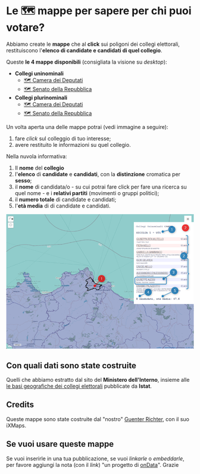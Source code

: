 # Le 🗺️ mappe per sapere per chi puoi votare?

Abbiamo create le **mappe** che al **click** sui poligoni dei collegi elettorali, restituiscono l'**elenco di candidate e candidati di quel collegio**.

Queste **le 4 mappe disponibili** (consigliata la visione su *desktop*):

- **Collegi uninominali**
  - [🗺️ Camera dei Deputati](https://gjrichter.github.io/ixmaps/ui/dispatch.htm?ui=view&basemap=ll&legend=1&project=https://raw.githubusercontent.com/gjrichter/viz/master/Elezioni/Politiche/2022/ixmaps_project_CAMERA_CollegiUNINOMINALI_2020_candidati_poligoni_coalizioni.json)
  - [🗺️ Senato della Repubblica](https://gjrichter.github.io/ixmaps/ui/dispatch.htm?ui=view&basemap=ll&legend=1&project=https://raw.githubusercontent.com/gjrichter/viz/master/Elezioni/Politiche/2022/ixmaps_project_SENATO_CollegiUNINOMINALI_2020_candidati_poligoni_coalizioni.json)
- **Collegi plurinominali**
  - [🗺️ Camera dei Deputati](https://gjrichter.github.io/ixmaps/ui/dispatch.htm?ui=view&basemap=ll&legend=1&project=https://raw.githubusercontent.com/gjrichter/viz/master/Elezioni/Politiche/2022/ixmaps_project_CAMERA_CollegiPLURINOMINALI_2020_candidati_poligoni.json)
  - [🗺️ Senato della Repubblica](https://gjrichter.github.io/ixmaps/ui/dispatch.htm?ui=view&basemap=ll&legend=1&project=https://raw.githubusercontent.com/gjrichter/viz/master/Elezioni/Politiche/2022/ixmaps_project_SENATO_CollegiPLURINOMINALI_2020_candidati_poligoni.json)


Un volta aperta una delle mappe potrai (vedi immagine a seguire):

1. fare *click* sul colleggio di tuo interesse;
2. avere restituito le informazioni su quel collegio.

Nella nuvola informativa:

1. Il **nome** del **collegio**
2. l'**elenco** di **candidate** e **candidati**, con la **distinzione** cromatica per **sesso**;
3. il **nome** di candidata/o - su cui potrai fare click per fare una ricerca su quel nome - e i **relativi partiti** (movimenti o gruppi politici);
4. il **numero totale** di candidate e candidati;
5. l'**età media** di di candidate e candidati.


![](imgs/mappa-liste.png)


## Con quali dati sono state costruite

Quelli che abbiamo estratto dal sito del **Ministero dell'Interno**, insieme alle [le basi geografiche dei collegi elettorali](https://www.istat.it/it/archivio/273443) pubblicate da **Istat**.

## Credits

Queste mappe sono state costruite dal "nostro" [Guenter Richter](https://twitter.com/grichter), con il suo iXMaps.

## Se vuoi usare queste mappe

Se vuoi inserirle in una tua pubblicazione, se vuoi *linkarle* o *embeddarle*, per favore aggiungi la nota (con il *link*) "un progetto di [onData](https://github.com/ondata/elezioni-politiche-2022)". Grazie
